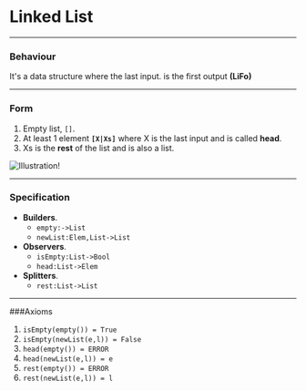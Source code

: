# Linked List
***
### Behaviour
It's a data structure where the last input.
is the first output **(LiFo)**
***
### Form
1. Empty list, `[]`.
2. At least 1 element **`[X|Xs]`** where X is the last input and is called **head**.
3. Xs is the **rest** of the list and is also a list.

![Illustration!](https://miro.medium.com/max/970/1*f2oDQ0cdY54olxCFOIMIdQ.png)

***
### Specification
- **Builders**.
    - `empty:->List`
    - `newList:Elem,List->List`
- **Observers**.
    - `isEmpty:List->Bool`
    - `head:List->Elem`
- **Splitters**.
    - `rest:List->List`
***
###Axioms
1. `isEmpty(empty()) = True`
2. `isEmpty(newList(e,l)) = False`
3. `head(empty()) = ERROR`
4. `head(newList(e,l)) = e`
5. `rest(empty()) = ERROR`
6. `rest(newList(e,l)) = l`

